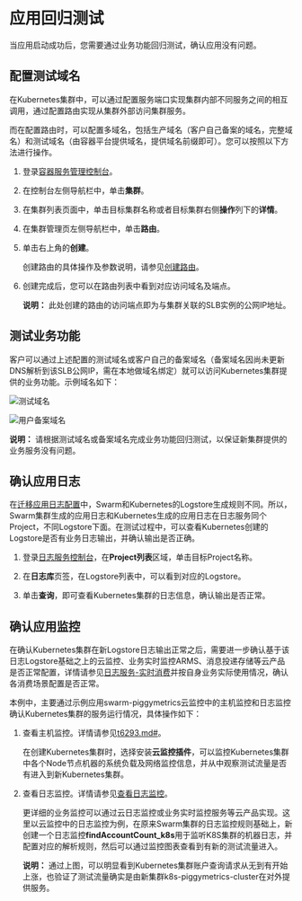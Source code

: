 # 应用回归测试

当应用启动成功后，您需要通过业务功能回归测试，确认应用没有问题。

## 配置测试域名

在Kubernetes集群中，可以通过配置服务端口实现集群内部不同服务之间的相互调用，通过配置路由实现从集群外部访问集群服务。

而在配置路由时，可以配置多域名，包括生产域名（客户自己备案的域名，完整域名）和测试域名（由容器平台提供域名，提供域名前缀即可）。您可以按照以下方法进行操作。

1.  登录[容器服务管理控制台](https://cs.console.aliyun.com)。

2.  在控制台左侧导航栏中，单击**集群**。

3.  在集群列表页面中，单击目标集群名称或者目标集群右侧**操作**列下的**详情**。

4.  在集群管理页左侧导航栏中，单击**路由**。

5.  单击右上角的**创建**。

    创建路由的具体操作及参数说明，请参见[创建路由](/intl.zh-CN/Kubernetes集群用户指南/网络管理/Ingress管理/创建路由（Ingress）.md)。

6.  创建完成后，您可以在路由列表中看到对应访问域名及端点。

    **说明：** 此处创建的路由的访问端点即为与集群关联的SLB实例的公网IP地址。


## 测试业务功能

客户可以通过上述配置的测试域名或客户自己的备案域名（备案域名因尚未更新DNS解析到该SLB公网IP，需在本地做域名绑定）就可以访问Kubernetes集群提供的业务功能。示例域名如下：

![测试域名](../images/p48275.png "测试域名")

![用户备案域名](../images/p48276.png "用户备案域名")

**说明：** 请根据测试域名或备案域名完成业务功能回归测试，以保证新集群提供的业务服务没有问题。

## 确认应用日志

在[迁移应用日志配置](/intl.zh-CN/最佳实践/Swarm迁移Kubernetes/迁移应用配置/迁移应用日志配置.md)中，Swarm和Kubernetes的Logstore生成规则不同。所以，Swarm集群生成的应用日志和Kubernetes生成的应用日志在日志服务同个Project，不同Logstore下面。在测试过程中，可以查看Kubernetes创建的Logstore是否有业务日志输出，并确认输出是否正确。

1.  登录[日志服务控制台](https://sls.console.aliyun.com/?spm)，在**Project列表**区域，单击目标Project名称。

2.  在**日志库**页签，在Logstore列表中，可以看到对应的Logstore。

3.  单击**查询**，即可查看Kubernetes集群的日志信息，确认输出是否正常。


## 确认应用监控

在确认Kubernetes集群在新Logstore日志输出正常之后，需要进一步确认基于该日志Logstore基础之上的云监控、业务实时监控ARMS、消息投递存储等云产品是否正常配置，详情请参见[日志服务-实时消费](/intl.zh-CN/消费与投递/实时消费/简介.md)并按自身业务实际使用情况，确认各消费场景配置是否正常。

本例中，主要通过示例应用swarm-piggymetrics云监控中的主机监控和日志监控确认Kubernetes集群的服务运行情况，具体操作如下：

1.  查看主机监控。详情请参见[t6293.md\#](/intl.zh-CN/常见问题/产品使用问题/如何通过云监控控制台查看指定日期的监控数据.md)。

    在创建Kubernetes集群时，选择安装**云监控插件**，可以监控Kubernetes集群中各个Node节点机器的系统负载及网络监控信息，并从中观察测试流量是否有进入到新Kubernetes集群。

2.  查看日志监控。详情请参见[查看日志监控]()。

    更详细的业务监控可以通过云日志监控或业务实时监控服务等云产品实现。这里以云监控中的日志监控为例，在原来Swarm集群的日志监控规则基础上，新创建一个日志监控**findAccountCount\_k8s**用于监听K8S集群的机器日志，并配置对应的解析规则，然后可以通过监控图表查看到有新的测试流量进入。

    **说明：** 通过上图，可以明显看到Kubernetes集群账户查询请求从无到有开始上涨，也验证了测试流量确实是由新集群k8s-piggymetrics-cluster在对外提供服务。


